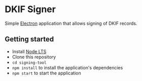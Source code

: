 # DKIF Signer

Simple [Electron](http://electron.atom.io) application that allows signing of DKIF records.

## Getting started

- Install [Node LTS](https://nodejs.org)
- Clone this repository
- `cd signing-tool`
- `npm install` to install the application's dependencies
- `npm start` to start the application

